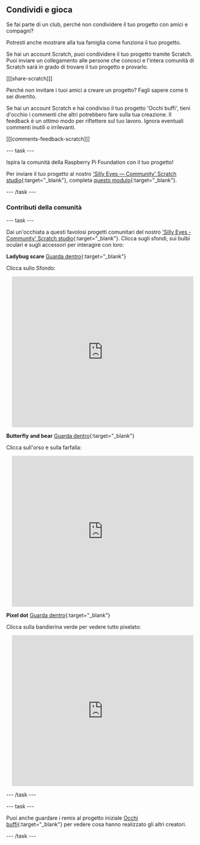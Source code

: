 ## Condividi e gioca

Se fai parte di un club, perché non condividere il tuo progetto con amici e compagni?

Potresti anche mostrare alla tua famiglia come funziona il tuo progetto.

Se hai un account Scratch, puoi condividere il tuo progetto tramite Scratch. Puoi inviare un collegamento alle persone che conosci e l'intera comunità di Scratch sarà in grado di trovare il tuo progetto e provarlo.

[[[share-scratch]]]

Perché non invitare i tuoi amici a creare un progetto? Fagli sapere come ti sei divertito.

Se hai un account Scratch e hai condiviso il tuo progetto 'Occhi buffi', tieni d'occhio i commenti che altri potrebbero fare sulla tua creazione. Il feedback è un ottimo modo per riflettere sul tuo lavoro. Ignora eventuali commenti inutili o irrilevanti.

[[[comments-feedback-scratch]]]

--- task ---

Ispira la comunità della Raspberry Pi Foundation con il tuo progetto!

Per inviare il tuo progetto al nostro ['Silly Eyes — Community' Scratch studio](https://scratch.mit.edu/studios/29120534){:target="_blank"}, completa [questo modulo](https://form.raspberrypi.org/f/community-project-submissions){:target="_blank"}.

--- /task ---

### Contributi della comunità

--- task ---

Dai un'occhiata a questi favolosi progetti comunitari del nostro ['Silly Eyes - Community' Scratch studio](https://scratch.mit.edu/studios/29120534){:target="_blank"}. Clicca sugli sfondi, sui bulbi oculari e sugli accessori per interagire con loro:

**Ladybug scare** [Guarda dentro](https://scratch.mit.edu/projects/517735755/editor){:target="_blank"}

Clicca sullo Sfondo:

<div class="scratch-preview" style="margin-left: 15px;">
  <iframe allowtransparency="true" width="485" height="402" src="https://scratch.mit.edu/projects/embed/517735755/?autostart=false" frameborder="0"></iframe>
</div>

**Butterfly and bear** [Guarda dentro](https://scratch.mit.edu/projects/569624392/editor){:target="_blank"}

Clicca sull'orso e sulla farfalla:

<div class="scratch-preview" style="margin-left: 15px;">
  <iframe allowtransparency="true" width="485" height="402" src="https://scratch.mit.edu/projects/embed/569624392/?autostart=false" frameborder="0"></iframe>
</div>

**Pixel dot** [Guarda dentro](https://scratch.mit.edu/projects/747156758/editor){:target="_blank"}

Clicca sulla bandierina verde per vedere tutto pixelato:

<div class="scratch-preview" style="margin-left: 15px;">
  <iframe allowtransparency="true" width="485" height="402" src="https://scratch.mit.edu/projects/embed/747156758/?autostart=false" frameborder="0"></iframe>
</div>

--- /task ---

--- task ---

Puoi anche guardare i remix al progetto iniziale [Occhi buffi](https://scratch.mit.edu/projects/582221984/remixes){:target="_blank"} per vedere cosa hanno realizzato gli altri creatori.

--- /task --- 
